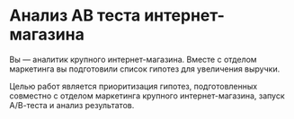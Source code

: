 # Анализ АВ теста интернет-магазина
Вы — аналитик крупного интернет-магазина. Вместе с отделом маркетинга вы подготовили список гипотез для увеличения выручки.

Целью работ является приоритизация гипотез, подготовленных совместно с отделом маркетинга крупного интернет-магазина, запуск А/В-теста и анализ результатов.
